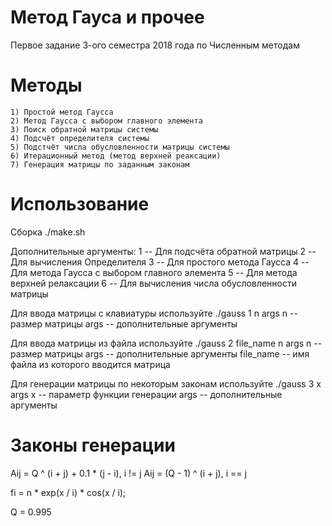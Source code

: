 # Метод Гауса и прочее 
Первое задание 3-ого семестра 2018 года по Численным методам

# Методы
    1) Простой метод Гаусса
    2) Метод Гаусса с выбором главного элемента
    3) Поиск обратной матрицы системы
    4) Подсчёт определителя системы
    5) Подстчёт числа обусловленности матрицы системы
    6) Итерационный метод (метод верхней реаксации)
    7) Генерация матрицы по заданным законам

# Использование

Сборка ./make.sh

Дополнительные аргументы:
    1 -- Для подсчёта обратной матрицы
    2 -- Для вычисления Определителя
    3 -- Для простого метода Гаусса
    4 -- Для метода Гаусса с выбором главного элемента
    5 -- Для метода верхней релаксации
    6 -- Для вычисления числа обусловленности матрицы


Для ввода матрицы с клавиатуры используйте ./gauss 1 n args
    n -- размер матрицы
    args -- дополнительные аргументы

Для ввода матрицы из файла используйте ./gauss 2 file_name n args
    n -- размер матрицы
    args -- дополнительные аргументы
    file_name -- имя файла из которого вводится матрица

Для генерации матрицы по некоторым законам используйте ./gauss 3 x args
    x -- параметр функции генерации
    args -- дополнительные аргументы

# Законы генерации

Aij = Q ^ (i + j) + 0.1 * (j - i), i != j
Aij = (Q - 1) ^ (i + j), i == j

fi = n * exp(x / i) * cos(x / i);

Q = 0.995

